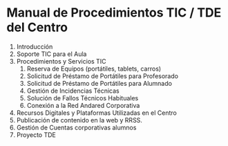 # Manual de Procedimientos TIC / TDE del Centro

1. Introducción
2. Soporte TIC para el Aula
3. Procedimientos y Servicios TIC
    1. Reserva de Equipos (portátiles, tablets, carros)
    2. Solicitud de Préstamo de Portátiles para Profesorado
    3. Solicitud de Préstamo de Portátiles para Alumnado
    4. Gestión de Incidencias Técnicas
    5. Solución de Fallos Técnicos Habituales
    3. Conexión a la Red Andared Corporativa
4. Recursos Digitales y Plataformas Utilizadas en el Centro
5. Publicación de contenido en la web y RRSS.
6. Gestión de Cuentas corporativas alumnos
7. Proyecto TDE
